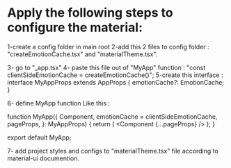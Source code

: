 # Apply the following steps to configure the material:

1-create a config folder in main root
2-add this 2 files to config folder : "createEmotionCache.tsx" and "materialTheme.tsx".

3- go to "\_app.tsx"
4- paste this file out of "MyApp" function : "const clientSideEmotionCache = createEmotionCache()";
5-create this interface :
interface MyAppProps extends AppProps {
emotionCache?: EmotionCache;
}

6- define MyApp function Like this :

function MyApp({
Component,
emotionCache = clientSideEmotionCache,
pageProps,
}: MyAppProps) {
return (
<CacheProvider value={emotionCache}>
<ThemeProvider theme={theme}>
<Component {...pageProps} />
</ThemeProvider>
</CacheProvider>
);
}

export default MyApp;

7- add project styles and configs to "materialTheme.tsx" file according to material-ui documention.
